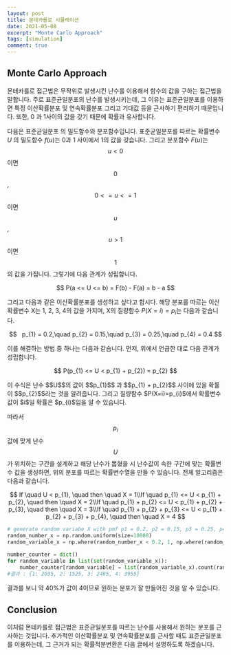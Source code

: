 ```yaml
---
layout: post
title: 몬테카를로 시뮬레이션
date: 2021-05-08
excerpt: "Monte Carlo Approach"
tags: [simulation]
comment: true
---
```


## Monte Carlo Approach

몬테카를로 접근법은 무작위로 발생시킨 난수를 이용해서 함수의 값을 구하는 접근법을 말합니다. 주로 표준균일분포의 난수를 발생시키는데, 그 이유는 표준균일분포를 이용하면 특정 이산확률분포 및 연속확률분포 그리고 기대값 등을 근사하기 편리하기 때문입니다. 또한, $0​$ 과 $1​$ 사이의 값을 갖기 때문에 확률과 유사합니다. 

다음은 표준균일분포 의 밀도함수와 분포함수입니다. 표준균일분포를 따르는 확률변수 $U$ 의 밀도함수 $f(u)$는 $0$과 $1$ 사이에서 1의 값을 갖습니다. 그리고 분포함수 $F(u)$는 $$u < 0$$이면 $$0$$, $$0 <= u <= 1$$이면 $$u$$, $$u > 1$$이면 $$1$$의 값을 가집니다. 그렇기에 다음 관계가 성립합니다.

<p align="center">
$$	
	P(a <= U <= b) = F(b) - F(a) = b - a
$$
</p>

그리고 다음과 같은 이산확률분포를 생성하고 싶다고 합시다. 해당 분포를 따르는 이산확률변수 X는 1, 2, 3, 4의 값을 가지며, X의 질량함수 $P(X=i)=p_{i}​$는 다음과 같습니다.

<p align="center">
    $$
 	p_{1} = 0.2,\quad p_{2} = 0.15,\quad p_{3} = 0.25,\quad p_{4} = 0.4
	$$
</p>

이를 해결하는 방법 중 하나는 다음과 같습니다. 먼저, 위에서 언급한 대로 다음 관계가 성립합니다.

<p align="center">
$$
    P(p_{1} <= U < p_{1} + p_{2}) = p_{2}
$$
</p>
이 수식은 난수 $$U​$$의 값이 $$p_{1}​$$ 과 $$p_{1} + p_{2}​$$ 사이에 있을 확률이 $$p_{2}​$$라는 것을 알려줍니다. 그리고 질량함수 $P(X=i)=p_{i}​$에서 확률변수 값이 $i​$일 확률은 $p_{i}​$임을 알 수 있습니다.

따라서 $$p_{i}​$$ 값에 맞게 난수 $$U​$$가 위치하는 구간을 설계하고 해당 난수가 뽑혔을 시 난수값이 속한 구간에 맞는 확률변수 값을 생성하면, 위의 분포를 따르는 확률변수열을 만들 수 있습니다. 전체 알고리즘은 다음과 같습니다.

<p align="center">	
$$
If \quad U < p_{1}, \quad then \quad X = 1\\If \quad p_{1} <= U < p_{1} + p_{2}, \quad then \quad X = 2\\If \quad p_{1} + p_{2} <= U < p_{1} + p_{2} + p_{3}, \quad then \quad X = 3\\If \quad p_{1} + p_{2} + p_{3} <= U < p_{1} + p_{2} + p_{3} + p_{4}, \quad then \quad X = 4
$$
</p>



```python
# generate random variabe X with pmf p1 = 0.2, p2 = 0.15, p3 = 0.25, p4 = 0.4
random_number_x = np.random.uniform(size=10000)
random_variable_x = np.where(random_number_x < 0.2, 1, np.where(random_number_x < 0.35, 2, np.where(random_number_x < 0.6, 3, 4)))

number_counter = dict()
for random_variable in list(set(random_variable_x)):
    number_counter[random_variable] = list(random_variable_x).count(random_variable)
#결과 : {1: 2035, 2: 1525, 3: 2485, 4: 3955}
```

결과를 보니 약 40%가 값이 4이므로 원하는 분포가 잘 만들어진 것을 알 수 있습니다.

## Conclusion

이처럼 몬테카를로 접근법은 표준균일분포를 따르는 난수를 사용해서 원하는 분포를 근사하는 것입니다. 추가적인 이산확률분포 및 연속확률분포를 근사할 때도 표준균일분포를 이용하는데, 그 근거가 되는 확률적분변환은 다음 글에서 설명하도록 하겠습니다.